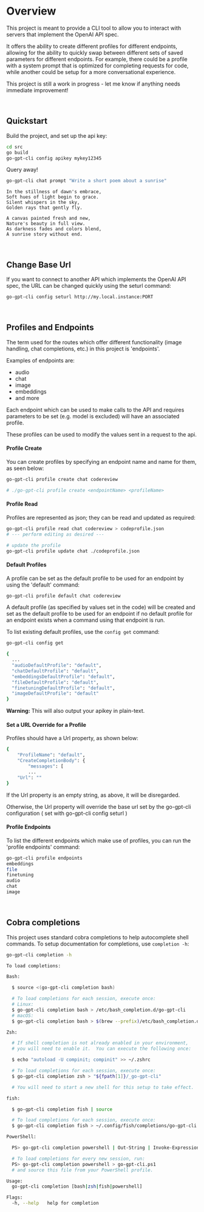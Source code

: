 # Overview

This project is meant to provide a CLI tool to allow you to interact with servers that implement the OpenAI API spec.

It offers the ability to create different profiles for different endpoints, allowing for the ability to quickly swap between different sets of saved parameters for different endpoints. For example, there could be a profile with a system prompt that is optimized for completing requests for code, while another could be setup for a more conversational experience.

This project is still a work in progress - let me know if anything needs immediate improvement!


<br/>

## Quickstart

Build the project, and set up the api key:

``` bash
cd src
go build
go-gpt-cli config apikey mykey12345
```

Query away!

``` bash
go-gpt-cli chat prompt "Write a short poem about a sunrise"
```
```
In the stillness of dawn's embrace,
Soft hues of light begin to grace.
Silent whispers in the sky,
Golden rays that gently fly.

A canvas painted fresh and new,
Nature's beauty in full view.
As darkness fades and colors blend,
A sunrise story without end.
```

<br/>

## Change Base Url  

If you want to connect to another API which implements the OpenAI API spec, the URL can be changed quickly using the seturl command:

``` bash
go-gpt-cli config seturl http://my.local.instance:PORT
```

<br/>

## Profiles and Endpoints

The term used for the routes which offer different functionality (image handling, chat completions, etc.) in this project is 'endpoints'.

Examples of endpoints are:

- audio
- chat
- image
- embeddings
- and more

Each endpoint which can be used to make calls to the API and requires parameters to be set (e.g. model is excluded) will have an associated profile.

These profiles can be used to modify the values sent in a request to the api.

#### Profile Create

You can create profiles by specifying an endpoint name and name for them, as seen below:

``` bash
go-gpt-cli profile create chat codereview

# ./go-gpt-cli profile create <endpointName> <profileName>
```

#### Profile Read

Profiles are represented as json; they can be read and updated as required:

``` bash
go-gpt-cli profile read chat codereview > codeprofile.json
# --- perform editing as desired ---

# update the profile
go-gpt-cli profile update chat ./codeprofile.json
```

#### Default Profiles

A profile can be set as the default profile to be used for an endpoint by using the 'default' command:

``` bash
go-gpt-cli profile default chat codereview
```

A default profile (as specified by values set in the code) will be created and set as the default profile to be used for an endpoint if no default profile for an endpoint exists when a command using that endpoint is run.

To list existing default profiles, use the ```config get``` command:

``` bash
go-gpt-cli config get

{
  ...
  "audioDefaultProfile": "default",
  "chatDefaultProfile": "default",
  "embeddingsDefaultProfile": "default",
  "fileDefaultProfile": "default",
  "finetuningDefaultProfile": "default",
  "imageDefaultProfile": "default"
}
```

**Warning:** This will also output your apikey in plain-text.

#### Set a URL Override for a Profile

Profiles should have a Url property, as shown below:

``` bash
{
    "ProfileName": "default",
    "CreateCompletionBody": {
        "messages": [
        ...
    "Url": ""
}
```

If the Url property is an empty string, as above, it will be disregarded.

Otherwise, the Url property will override the base url set by the go-gpt-cli configuration ( set with go-gpt-cli config seturl <url> )

#### Profile Endpoints

To list the different endpoints which make use of profiles, you can run the 'profile endpoints' command:

``` bash
go-gpt-cli profile endpoints
embeddings
file
finetuning
audio
chat
image
```

<br/>

## Cobra completions

This project uses standard cobra completions to help autocomplete shell commands. To setup documentation for completions, use ```completion -h```:

``` bash
go-gpt-cli completion -h

To load completions:

Bash:

  $ source <(go-gpt-cli completion bash)

  # To load completions for each session, execute once:
  # Linux:
  $ go-gpt-cli completion bash > /etc/bash_completion.d/go-gpt-cli
  # macOS:
  $ go-gpt-cli completion bash > $(brew --prefix)/etc/bash_completion.d/go-gpt-cli

Zsh:

  # If shell completion is not already enabled in your environment,
  # you will need to enable it.  You can execute the following once:

  $ echo "autoload -U compinit; compinit" >> ~/.zshrc

  # To load completions for each session, execute once:
  $ go-gpt-cli completion zsh > "${fpath[1]}/_go-gpt-cli"

  # You will need to start a new shell for this setup to take effect.

fish:

  $ go-gpt-cli completion fish | source

  # To load completions for each session, execute once:
  $ go-gpt-cli completion fish > ~/.config/fish/completions/go-gpt-cli.fish

PowerShell:

  PS> go-gpt-cli completion powershell | Out-String | Invoke-Expression

  # To load completions for every new session, run:
  PS> go-gpt-cli completion powershell > go-gpt-cli.ps1
  # and source this file from your PowerShell profile.

Usage:
  go-gpt-cli completion [bash|zsh|fish|powershell]

Flags:
  -h, --help   help for completion
```

